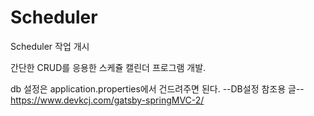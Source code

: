 # Scheduler
Scheduler 작업 개시

간단한 CRUD를 응용한 스케쥴 캘린더 프로그램 개발.

db 설정은 application.properties에서 건드려주면 된다.
--DB설정 참조용 글--
https://www.devkcj.com/gatsby-springMVC-2/
